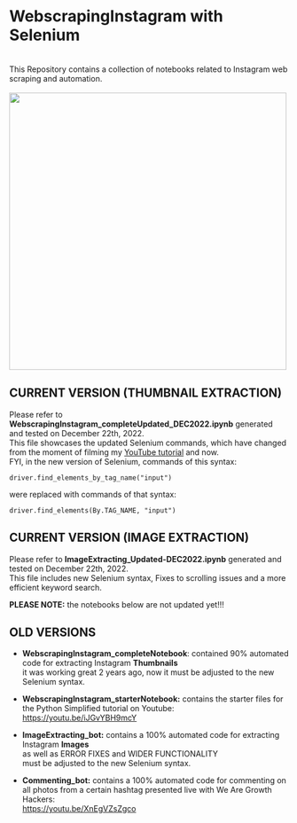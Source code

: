 # WebscrapingInstagram with Selenium
<br>
This Repository contains a collection of notebooks related to Instagram web scraping and automation.
<br>
<br>
<img src="https://user-images.githubusercontent.com/32107652/209244834-8f60b608-1584-44f0-beb5-fa8b2310b085.jpeg" width=500>

## CURRENT VERSION (THUMBNAIL EXTRACTION)
Please refer to <b>WebscrapingInstagram_completeUpdated_DEC2022.ipynb</b> generated and tested on December 22th, 2022.
<br>
This file showcases the updated Selenium commands, which have changed from the moment of filming my <a href="https://youtu.be/iJGvYBH9mcY" target="_blank">YouTube tutorial</a> and now.
<br>
FYI, in the new version of Selenium, commands of this syntax:

```driver.find_elements_by_tag_name("input")```

were replaced with commands of that syntax:

```driver.find_elements(By.TAG_NAME, "input")```

## CURRENT VERSION (IMAGE EXTRACTION)

Please refer to <b>ImageExtracting_Updated-DEC2022.ipynb</b> generated and tested on December 22th, 2022.
<br>
This file includes new Selenium syntax, Fixes to scrolling issues and a more efficient keyword search.
<br>

<b>PLEASE NOTE:</b> the notebooks below are not updated yet!!!

## OLD VERSIONS

- <b>WebscrapingInstagram_completeNotebook</b>: 
  contained 90% automated code for extracting Instagram <b>Thumbnails</b>
  <br>
  it was working great 2 years ago, now it must be adjusted to the new Selenium syntax.

- <b>WebscrapingInstagram_starterNotebook:</b>
  contains the starter files for the Python Simplified tutorial on Youtube:
  <br>
  https://youtu.be/iJGvYBH9mcY

- <b>ImageExtracting_bot:</b>
  contains a 100% automated code for extracting Instagram <b>Images</b>
  <br>
  as well as ERROR FIXES and WIDER FUNCTIONALITY
  <br>
  must be adjusted to the new Selenium syntax.

- <b>Commenting_bot:</b>
  contains a 100% automated code for commenting on all photos from a certain hashtag presented live with We Are Growth Hackers:
  <br>
  https://youtu.be/XnEgVZsZgco



